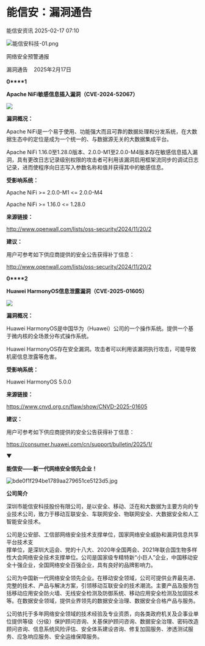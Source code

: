 #  能信安：漏洞通告   
 能信安资讯   2025-02-17 07:10  
  
![能信安科技-01.png](https://mmbiz.qpic.cn/sz_mmbiz_png/f7EgONBwTicy1veOercVmLMFEKbnes1VibRsnq8G2HPOH7CRkFHwNseK007y5b5CmDN3BvLsIUNuibQG7vkX8gSFA/640?wx_fmt=png&from=appmsg "")  
  
网络安全预警通报  
  
漏洞通告    2025年2月17日  
  
  
  
**0****1**  
  
**Apache NiFi敏感信息插入漏洞（CVE-2024-52067）**  
  
![](https://mmbiz.qpic.cn/sz_mmbiz_png/f7EgONBwTicy1veOercVmLMFEKbnes1VibuybGbh1a3u8N3GYbPS4JiabSEacyYzCeIO2XG6DGyZMSuATibKKIjA9Q/640?wx_fmt=png&from=appmsg "")  
  
  
  
**漏洞概况：**  
  
Apache NiFi是一个易于使用、功能强大而且可靠的数据处理和分发系统，在大数据生态中的定位是成为一个统一的、与数据源无关的大数据集成平台。  
  
Apache NiFi 1.16.0至1.28.0版本、2.0.0-M1至2.0.0-M4版本存在敏感信息插入漏洞，具有更改日志记录级别权限的攻击者可利用该漏洞启用框架流同步的调试日志记录，进而使程序向日志写入参数名称和值并获得其中的敏感信息。  
  
  
**受影响系统：**  
  
Apache NiFi >= 2.0.0-M1 <= 2.0.0-M4  
  
Apache NiFi >= 1.16.0 <= 1.28.0  
  
  
**来源链接：**  
  
http://www.openwall.com/lists/oss-security/2024/11/20/2  
  
  
**建议：**  
  
用户可参考如下供应商提供的安全公告获得补丁信息：  
  
http://www.openwall.com/lists/oss-security/2024/11/20/2  
  
  
**0****2**  
  
**Huawei HarmonyOS信息泄露漏洞（CVE-2025-01605）**  
  
![](https://mmbiz.qpic.cn/sz_mmbiz_png/f7EgONBwTicy1veOercVmLMFEKbnes1VibuybGbh1a3u8N3GYbPS4JiabSEacyYzCeIO2XG6DGyZMSuATibKKIjA9Q/640?wx_fmt=png&from=appmsg "")  
  
  
  
**漏洞概况：**  
  
Huawei HarmonyOS是中国华为（Huawei）公司的一个操作系统。提供一个基于微内核的全场景分布式操作系统。  
  
Huawei HarmonyOS存在安全漏洞。攻击者可以利用该漏洞执行攻击，可能导致机密信息泄露等危害。  
  
  
**受影响系统：**  
  
Huawei HarmonyOS 5.0.0  
  
  
**来源链接：**  
  
https://www.cnvd.org.cn/flaw/show/CNVD-2025-01605  
  
  
**建议：**  
  
用户可参考如下供应商提供的安全公告获得补丁信息：  
  
https://consumer.huawei.com/cn/support/bulletin/2025/1/  
  
  
  
  
  
  
  
  
  
▼  
  
**能信安——新一代网络安全领先企业！**  
  
  
  
![](https://mmbiz.qpic.cn/mmbiz_jpg/f7EgONBwTicyukySMu6FXUXWDAkWwribspgqezQeNT68WySw9CozfOicqxGnISiaB0GFYXp3qXHmpmHzays0SBTSibQ/640?wx_fmt=jpeg "bde0f1f294be1789aa279651ce5123d5.jpg")  
  
**公司简介**  
  
  
  
深圳市能信安科技股份有限公司，是以安全、移动、泛在和大数据为主要方向的专业技术公司，致力于移动互联安全、车联网安全、物联网安全、大数据安全和人工智能安全技术。  
  
公司是公安部、工信部网络安全技术支撑单位，国家网络安全威胁和漏洞信息共享平台技术支  
撑单位，是深圳大运会、党的十八大、2020年全国两会、2021年联合国生物多样性大会网络安全技术支撑单位。公司是国家级专精特新“小巨人”企业，中国移动安全十强企业，全国网络安全百强企业，具有良好的品牌影响力。  
  
公司为中国新一代网络安全领先企业。在移动安全领域，公司可提供业界最先进、完整的技术、产品与解决方案，引领移动互联安全的技术潮流。主要产品及服务包括移动应用安全防火墙、无线安全检测及防御系统、移动应用安全检测及加固技术等。在数据安全领域，提供业界领先的数据安全治理、数据安全合格产品与服务。  
  
公司依托于多年网络安全领域的技术经验及专业资质，向各类政府机关及企事业单位提供等级（分级）保护顾问咨询、关基保护顾问咨询、数据安全治理、密码改造顾问咨询、信息系统风险评估、安全体系建设咨询、修复加固服务、渗透测试服务、应急响应服务、安全运维保障服务。  
  
  
  
  
  
  
  
  
